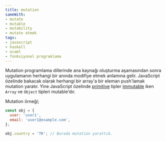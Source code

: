 ```yaml
---
title: mutation
sameWith:
- mutate
- mutable
- mutability
- mutate etmek
tags:
- javascript
- haskell
- ocaml
- fonksiyonel programlama
---
```


Mutation programlama dillerinde ana kaynağı oluşturma aşamasından sonra uygulamanın herhangi bir anında
modifiye etmek anlamına gelir. JavaScript özelinde bakacak olarak herhangi bir array'a bir eleman push'lamak
mutation yaratır. Yine JavaScript özelinde [primitive](/primitive) tipler [immutable](/immutable)
iken `Array` ve `Object` tipleri mutable'dır.

Mutation örneği;

```js
const obj = {
  user: 'user1',
  email: 'user1@example.com',
};

obj.country = 'TR'; // Burada mutation yarattık.
```

